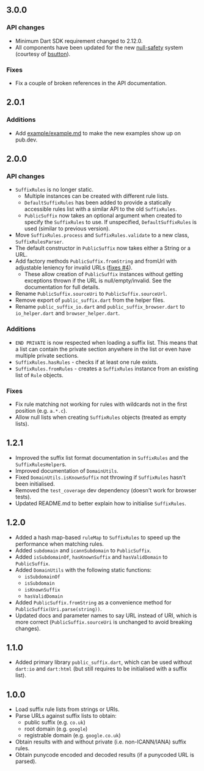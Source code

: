 ## 3.0.0
### API changes
- Minimum Dart SDK requirement changed to 2.12.0.
- All components have been updated for the new [null-safety](https://dart.dev/null-safety/understanding-null-safety) system (courtesy of [bsutton](https://github.com/bsutton)).

### Fixes
- Fix a couple of broken references in the API documentation. 

## 2.0.1
### Additions
- Add [example/example.md](example/example.md) to make the new examples show up on pub.dev. 

## 2.0.0
### API changes
- `SuffixRules` is no longer static.
    - Multiple instances can be created with different rule lists.
    - `DefaultSuffixRules` has been added to provide a statically accessible rules list with a similar API to the old `SuffixRules`.
    - `PublicSuffix` now takes an optional argument when created to specify the `SuffixRules` to use. If unspecified, `DefaultSuffixRules` is used (similar to previous version). 
- Move `SuffixRules.process` and `SuffixRules.validate` to a new class, `SuffixRulesParser`.
- The default constructor in `PublicSuffix` now takes either a String or a URL.
- Add factory methods `PublicSuffix.fromString` and fromUrl with adjustable leniency for invalid URLs ([fixes #4](https://github.com/Komposten/public_suffix/issues/4)).
    - These allow creation of `PublicSuffix` instances without getting exceptions thrown if the URL is null/empty/invalid. See the documentation for full details.
- Rename `PublicSuffix.sourceUri` to `PublicSuffix.sourceUrl`.
- Remove export of `public_suffix.dart` from the helper files.
- Rename `public_suffix_io.dart` and `public_suffix_browser.dart` to `io_helper.dart` and `browser_helper.dart`.

### Additions
- `END PRIVATE` is now respected when loading a suffix list. This means that a list can contain the private section anywhere in the list or even have multiple private sections.
- `SuffixRules.hasRules` - checks if at least one rule exists.
- `SuffixRules.fromRules` - creates a `SuffixRules` instance from an existing list of `Rule` objects.

### Fixes
- Fix rule matching not working for rules with wildcards not in the first position (e.g. `a.*.c`).
- Allow null lists when creating `SuffixRules` objects (treated as empty lists).

## 1.2.1
- Improved the suffix list format documentation in `SuffixRules` and the `SuffixRulesHelper`s.
- Improved documentation of `DomainUtils`.
- Fixed `DomainUtils.isKnownSuffix` not throwing if `SuffixRules` hasn't been initialised.
- Removed the `test_coverage` dev dependency (doesn't work for browser tests).
- Updated README.md to better explain how to initialise `SuffixRules`.

## 1.2.0
- Added a hash map-based `ruleMap` to `SuffixRules` to speed up the performance when matching rules.
- Added `subdomain` and `icannSubdomain` to `PublicSuffix`.
- Added `isSubdomainOf`, `hasKnownSuffix` and `hasValidDomain` to `PublicSuffix`.
- Added `DomainUtils` with the following static functions:
    - `isSubdomainOf`
    - `isSubdomain`
    - `isKnownSuffix`
    - `hasValidDomain`
- Added `PublicSuffix.fromString` as a convenience method for `PublicSuffix(Uri.parse(string))`.
- Updated docs and parameter names to say URL instead of URI, which is more correct (`PublicSuffix.sourceUri` is unchanged to avoid breaking changes).

## 1.1.0
- Added primary library `public_suffix.dart`, which can be used without `dart:io` and `dart:html` (but still requires to be initialised with a suffix list).

## 1.0.0
- Load suffix rule lists from strings or URIs.
- Parse URLs against suffix lists to obtain:
    - public suffix (e.g. `co.uk`)
    - root domain (e.g. `google`)
    - registrable domain (e.g. `google.co.uk`)
- Obtain results with and without private (i.e. non-ICANN/IANA) suffix rules.
- Obtain punycode encoded and decoded results (if a punycoded URL is parsed).
